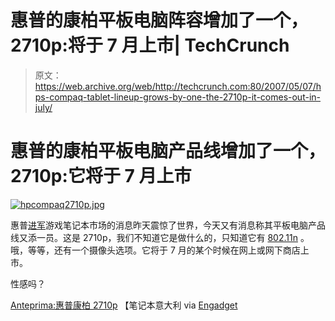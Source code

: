 # 惠普的康柏平板电脑阵容增加了一个，2710p:将于 7 月上市| TechCrunch

> 原文：<https://web.archive.org/web/http://techcrunch.com:80/2007/05/07/hps-compaq-tablet-lineup-grows-by-one-the-2710p-it-comes-out-in-july/>

# 惠普的康柏平板电脑产品线增加了一个，2710p:它将于 7 月上市

[![hpcompaq2710p.jpg](img/769de579f6089d3ffbedca797ee2b9ad.png)](https://web.archive.org/web/20130628192154/http://old.crunchgear.com/wp-content/uploads/hpcompaq2710p.jpg "hpcompaq2710p.jpg")

惠普[进军](https://web.archive.org/web/20130628192154/http://crunchgear.com/2007/05/06/hp-enters-gaming-notebook-market/)游戏笔记本市场的消息昨天震惊了世界，今天又有消息称其平板电脑产品线又添一员。这是 2710p，我们不知道它是做什么的，只知道它有 [802.11n](https://web.archive.org/web/20130628192154/http://crunchgear.com/2007/03/14/draft-n-now-final-n-nerd-democracy-works/) 。哦，等等，还有一个摄像头选项。它将于 7 月的某个时候在网上或网下商店上市。

性感吗？

[Anteprima:惠普康柏 2710p](https://web.archive.org/web/20130628192154/http://notebookitalia.it/anteprima-hp-compaq-2710p-tablet-convertibile-con-eleganza.html) 【笔记本意大利 via [Engadget](https://web.archive.org/web/20130628192154/http://www.engadget.com/2007/05/07/hp-compaq-2710p-tablet-pc-coming-in-july/)